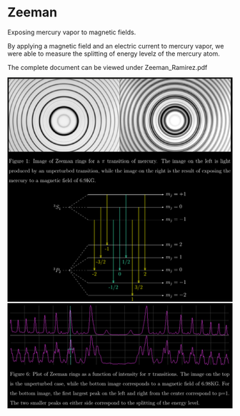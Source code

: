 # Zeeman
Exposing mercury vapor to magnetic fields. 

By applying a magnetic field and an electric current to mercury vapor, we were able to measure the splitting of energy levelz of the mercury atom. 

The complete document can be viewed under Zeeman_Ramirez.pdf

![rings](rings.png)
![piTransitions](transitions.png)
